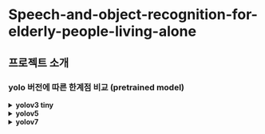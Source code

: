 # Speech-and-object-recognition-for-elderly-people-living-alone


## 프로젝트 소개


### yolo 버전에 따른 한계점 비교 (pretrained model)
<details>
  <summary><b>yolov3 tiny</b></summary>
</br>
  <div markdown="1">
    <ul>
      <li>인식이 매우 불안정함. bounding box가 지속적으로 나타나지 않고 깜빡거림</li>
      <img src="https://github.com/MechanIT/Speech-and-object-recognition-for-elderly-people-living-alone/assets/161675231/d5425817-fbd0-4613-8a26-f994f2d2bcf6" width=40%>
    </ul>
  </br>
    <ul>
      <li>누워 있는 사람의 경우, 사람으로 인지하지 못함</li>
      <img src="https://github.com/MechanIT/Speech-and-object-recognition-for-elderly-people-living-alone/assets/161675231/a916836d-6226-4f9a-9d6a-21c6afcd0092" width=40%>
    </ul>
  </br>
    <ul>
      <li>정자세인 사람만 제대로 인식하며, 자세가 조금만 바뀌어도 인지하지 못함</li>
    </ul>
</details>

<details>
  <summary><b>yolov5</b></summary>
</br>
  <div markdown="1">
    <ul>
      <li>yolov3와 다르게 누워 있는 사람도 person으로 인식함.</li>
      <img src="https://github.com/MechanIT/Speech-and-object-recognition-for-elderly-people-living-alone/assets/161675231/9c982336-01f1-43bb-bb86-b8f10b3be2e5" width=40%>
    </ul>
  </br>
    <ul>
    <li>객체의 일부분만 사람으로 인식하는 yolov3와 다르게, 사람(person)으로 인식하는 범위(bounding box)가 더 커지고 다양한 자세에도 사람으로 인지를 할 수 있음</li>
      <img src="https://github.com/MechanIT/Speech-and-object-recognition-for-elderly-people-living-alone/assets/161675231/37b5bc68-136f-4ab9-a3ea-0e15fdcbd273" width=40%>
   </ul>
</br>
    <ul>
      <b>→ 그러나 누워 있는 자세까지 인지 불가</b>
   </ul>
</details>

<details>
  <summary><b>yolov7</b></summary>
</br>
  <div markdown="1">
    <ul>
      <li>인지 정확도가 매우 높음. 특히 사람의 경우 대부분 90% 이상의 정확도가 출력됨</li>
      <img src="https://github.com/MechanIT/Speech-and-object-recognition-for-elderly-people-living-alone/assets/161675231/d9f2adcf-609b-443f-9be3-dca6db582119" width=40%>
   </ul>
</br>
</br>
    <ul>
      <li>사람이 정지해 있을 경우,  Bounding box 크기 변화가 작음</li>
      <img src="https://github.com/MechanIT/Speech-and-object-recognition-for-elderly-people-living-alone/assets/161675231/c5563ec0-f5fe-4716-821e-609f3247aa28" width=40%>
   </ul>
</br>
</br>
    <ul>
      <li>yolov3, yolov5보다 실시간성이 매우 좋음</li>
   </ul>
</br>
</br>
    <ul>
        <b>→ 모델의 실시간성과 정확성을 고려하여, 학습시킬 모델을 yolov7으로 결정</b>
   </ul>
</details>
